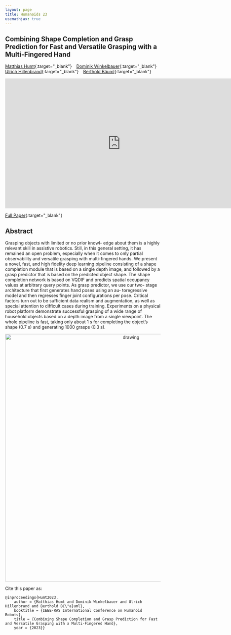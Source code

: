 ```yaml
---
layout: page
title: Humanoids 23
usemathjax: true
---
```

## Combining Shape Completion and Grasp Prediction for Fast and Versatile Grasping with a Multi-Fingered Hand

[Matthias Humt](https://scholar.google.com/citations?hl=en&user=kduGd8wAAAAJ){:target="_blank"} &ensp;  [Dominik Winkelbauer](https://scholar.google.com/citations?hl=en&user=kduGd8wAAAAJ){:target="_blank"} &ensp; [Ulrich Hillenbrand](https://rmc.dlr.de/rm/de/staff/ulrich.hillenbrand/){:target="_blank"} &ensp; [Berthold Bäuml](https://scholar.google.com/citations?hl=en&user=SuOUxjUAAAAJ){:target="_blank"}

<p align="center">
<iframe width="746" height="420" src="https://www.youtube.com/embed/j8Lx8AjsN94" title="YouTube video player" frameborder="0" allow="accelerometer; autoplay; clipboard-write; encrypted-media; gyroscope; picture-in-picture; web-share" allowfullscreen></iframe>
</p>

[Full Paper](https://arxiv.org/abs/2310.20350){:target="_blank"} 

## Abstract

Grasping objects with limited or no prior knowl-
edge about them is a highly relevant skill in assistive robotics.
Still, in this general setting, it has remained an open problem,
especially when it comes to only partial observability and
versatile grasping with multi-fingered hands. We present a
novel, fast, and high fidelity deep learning pipeline consisting
of a shape completion module that is based on a single depth
image, and followed by a grasp predictor that is based on
the predicted object shape. The shape completion network is
based on VQDIF and predicts spatial occupancy values at
arbitrary query points. As grasp predictor, we use our two-
stage architecture that first generates hand poses using an au-
toregressive model and then regresses finger joint configurations
per pose. Critical factors turn out to be sufficient data realism
and augmentation, as well as special attention to difficult cases
during training. Experiments on a physical robot platform
demonstrate successful grasping of a wide range of household
objects based on a depth image from a single viewpoint. The
whole pipeline is fast, taking only about 1 s for completing the
object’s shape (0.7 s) and generating 1000 grasps (0.3 s).

<p align="center">
<img src="/grasping/assets/imgs/humanoids23/front.png" alt="drawing" width="800"/>
</p>

Cite this paper as:

    @inproceedings{Humt2023,
        author = {Matthias Humt and Dominik Winkelbauer and Ulrich Hillenbrand and Berthold B{\"a}uml},
        booktitle = {IEEE-RAS International Conference on Humanoid Robots},
        title = {Combining Shape Completion and Grasp Prediction for Fast and Versatile Grasping with a Multi-Fingered Hand},
        year = {2023}}
        
